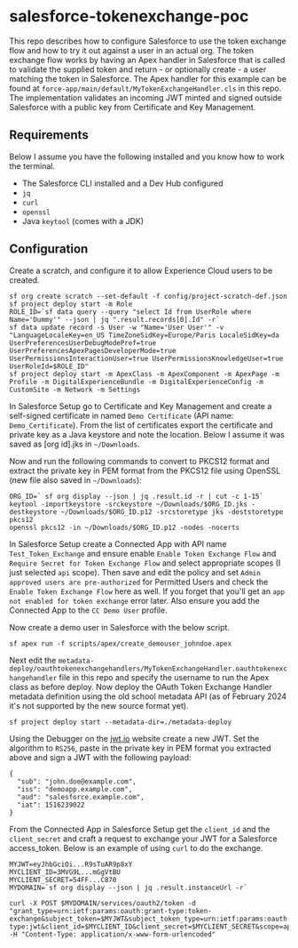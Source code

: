 # salesforce-tokenexchange-poc #
This repo describes how to configure Salesforce to use the token exchange flow and how to try it out against a user in an actual org. The token exchange flow works by having an Apex handler in Salesforce that is called to validate the supplied token and return - or optionally create - a user matching the token in Salesforce. The Apex handler for this example can be found at `force-app/main/default/MyTokenExchangeHandler.cls` in this repo. The implementation validates an incoming JWT minted and signed outside Salesforce with a public key from Certificate and Key Management.

## Requirements ##
Below I assume you have the following installed and you know how to work the terminal.

* The Salesforce CLI installed and a Dev Hub configured
* `jq` 
* `curl`
* `openssl`
* Java `keytool` (comes with a JDK)

## Configuration ## 
Create a scratch, and configure it to allow Experience Cloud users to be created.
```
sf org create scratch --set-default -f config/project-scratch-def.json
sf project deploy start -m Role
ROLE_ID=`sf data query --query "select Id from UserRole where Name='Dummy'" --json | jq ".result.records[0].Id" -r`
sf data update record -s User -w "Name='User User'" -v "LanguageLocaleKey=en_US TimeZoneSidKey=Europe/Paris LocaleSidKey=da UserPreferencesUserDebugModePref=true UserPreferencesApexPagesDeveloperMode=true UserPermissionsInteractionUser=true UserPermissionsKnowledgeUser=true UserRoleId=$ROLE_ID"
sf project deploy start -m ApexClass -m ApexComponent -m ApexPage -m Profile -m DigitalExperienceBundle -m DigitalExperienceConfig -m CustomSite -m Network -m Settings
```

In Salesforce Setup go to Certificate and Key Management and create a self-signed certificate in named `Demo Certificate` (API name: `Demo_Certificate`). From the list of certificates export the certificate and private key as a Java keystore and note the location. Below I assume it was saved as [org id].jks in `~/Downloads`.

Now and run the following commands to convert to PKCS12 format and extract the private key in PEM format from the PKCS12 file using OpenSSL (new file also saved in `~/Downloads`):
```
ORG_ID=` sf org display --json | jq .result.id -r | cut -c 1-15`
keytool -importkeystore -srckeystore ~/Downloads/$ORG_ID.jks -destkeystore ~/Downloads/$ORG_ID.p12 -srcstoretype jks -deststoretype pkcs12
openssl pkcs12 -in ~/Downloads/$ORG_ID.p12 -nodes -nocerts
```

In Salesforce Setup create a Connected App with API name `Test_Token_Exchange` and ensure enable `Enable Token Exchange Flow` and `Require Secret for Token Exchange Flow` and select appropriate scopes (I just selected `api` scope). Then save and edit the policy and set `Admin approved users are pre-authorized` for Permitted Users and check the `Enable Token Exchange Flow` here as well. If you forget that you'll get an `app not enabled for token exchange` error later. Also ensure you add the Connected App to the `CC Demo User` profile.

Now create a demo user in Salesforce with the below script.
```
sf apex run -f scripts/apex/create_demouser_johndoe.apex
```

Next edit the `metadata-deploy/oauthtokenexchangehandlers/MyTokenExchangeHandler.oauthtokenexchangehandler` file in this repo and specify the username to run the Apex class as before deploy. Now deploy the OAuth Token Exchange Handler metadata definition using the old school metadata API (as of February 2024 it's not supported by the new source format yet).
```
sf project deploy start --metadata-dir=./metadata-deploy
```

Using the Debugger on the [jwt.io](https://jwt.io) website create a new JWT. Set the algorithm to `RS256`, paste in the private key in PEM format you extracted above and sign a JWT with the following payload:
```
{
  "sub": "john.doe@example.com",
  "iss": "demoapp.example.com",
  "aud": "salesforce.example.com", 
  "iat": 1516239022
}
```

From the Connected App in Salesforce Setup get the `client_id` and the `client_secret` and craft a request to exchange your JWT for a Salesforce access_token. Below is an example of using `curl` to do the exchange. 
```
MYJWT=eyJhbGciOi...R9sTuAR9p8xY
MYCLIENT_ID=3MVG9L...mGgVtBU
MYCLIENT_SECRET=54FF...C870
MYDOMAIN=`sf org display --json | jq .result.instanceUrl -r`

curl -X POST $MYDOMAIN/services/oauth2/token -d "grant_type=urn:ietf:params:oauth:grant-type:token-exchange&subject_token=$MYJWT&subject_token_type=urn:ietf:params:oauth:token-type:jwt&client_id=$MYCLIENT_ID&client_secret=$MYCLIENT_SECRET&scope=api&token_handler=MyTokenExchangeHandler" -H "Content-Type: application/x-www-form-urlencoded" 
```
